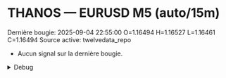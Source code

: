 # THANOS — EURUSD M5 (auto/15m)
Dernière bougie: 2025-09-04 22:55:00  O=1.16494  H=1.16527  L=1.16461  C=1.16494
Source active: twelvedata_repo

- Aucun signal sur la dernière bougie.

<details><summary>Debug</summary>

- TD_API_KEY manquant.

</details>